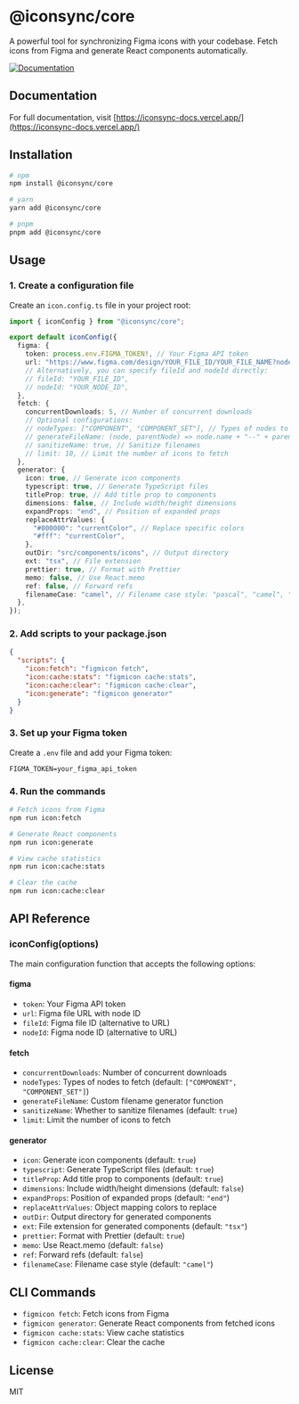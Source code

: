 # @iconsync/core

A powerful tool for synchronizing Figma icons with your codebase. Fetch icons from Figma and generate React components automatically.

[![Documentation](https://img.shields.io/badge/docs-visit-blue.svg)](https://iconsync-docs.vercel.app/)

## Documentation

For full documentation, visit [https://iconsync-docs.vercel.app/](https://iconsync-docs.vercel.app/)

## Installation

```bash
# npm
npm install @iconsync/core

# yarn
yarn add @iconsync/core

# pnpm
pnpm add @iconsync/core
```

## Usage

### 1. Create a configuration file

Create an `icon.config.ts` file in your project root:

```typescript
import { iconConfig } from "@iconsync/core";

export default iconConfig({
  figma: {
    token: process.env.FIGMA_TOKEN!, // Your Figma API token
    url: "https://www.figma.com/design/YOUR_FILE_ID/YOUR_FILE_NAME?node-id=YOUR_NODE_ID",
    // Alternatively, you can specify fileId and nodeId directly:
    // fileId: "YOUR_FILE_ID",
    // nodeId: "YOUR_NODE_ID",
  },
  fetch: {
    concurrentDownloads: 5, // Number of concurrent downloads
    // Optional configurations:
    // nodeTypes: ["COMPONENT", "COMPONENT_SET"], // Types of nodes to fetch
    // generateFileName: (node, parentNode) => node.name + "--" + parentNode.name, // Custom filename generator
    // sanitizeName: true, // Sanitize filenames
    // limit: 10, // Limit the number of icons to fetch
  },
  generator: {
    icon: true, // Generate icon components
    typescript: true, // Generate TypeScript files
    titleProp: true, // Add title prop to components
    dimensions: false, // Include width/height dimensions
    expandProps: "end", // Position of expanded props
    replaceAttrValues: {
      "#000000": "currentColor", // Replace specific colors
      "#fff": "currentColor",
    },
    outDir: "src/components/icons", // Output directory
    ext: "tsx", // File extension
    prettier: true, // Format with Prettier
    memo: false, // Use React.memo
    ref: false, // Forward refs
    filenameCase: "camel", // Filename case style: "pascal", "camel", "kebab", "snake"
  },
});
```

### 2. Add scripts to your package.json

```json
{
  "scripts": {
    "icon:fetch": "figmicon fetch",
    "icon:cache:stats": "figmicon cache:stats",
    "icon:cache:clear": "figmicon cache:clear",
    "icon:generate": "figmicon generator"
  }
}
```

### 3. Set up your Figma token

Create a `.env` file and add your Figma token:

```
FIGMA_TOKEN=your_figma_api_token
```

### 4. Run the commands

```bash
# Fetch icons from Figma
npm run icon:fetch

# Generate React components
npm run icon:generate

# View cache statistics
npm run icon:cache:stats

# Clear the cache
npm run icon:cache:clear
```

## API Reference

### iconConfig(options)

The main configuration function that accepts the following options:

#### figma

- `token`: Your Figma API token
- `url`: Figma file URL with node ID
- `fileId`: Figma file ID (alternative to URL)
- `nodeId`: Figma node ID (alternative to URL)

#### fetch

- `concurrentDownloads`: Number of concurrent downloads
- `nodeTypes`: Types of nodes to fetch (default: `["COMPONENT", "COMPONENT_SET"]`)
- `generateFileName`: Custom filename generator function
- `sanitizeName`: Whether to sanitize filenames (default: `true`)
- `limit`: Limit the number of icons to fetch

#### generator

- `icon`: Generate icon components (default: `true`)
- `typescript`: Generate TypeScript files (default: `true`)
- `titleProp`: Add title prop to components (default: `true`)
- `dimensions`: Include width/height dimensions (default: `false`)
- `expandProps`: Position of expanded props (default: `"end"`)
- `replaceAttrValues`: Object mapping colors to replace
- `outDir`: Output directory for generated components
- `ext`: File extension for generated components (default: `"tsx"`)
- `prettier`: Format with Prettier (default: `true`)
- `memo`: Use React.memo (default: `false`)
- `ref`: Forward refs (default: `false`)
- `filenameCase`: Filename case style (default: `"camel"`)

## CLI Commands

- `figmicon fetch`: Fetch icons from Figma
- `figmicon generator`: Generate React components from fetched icons
- `figmicon cache:stats`: View cache statistics
- `figmicon cache:clear`: Clear the cache

## License

MIT
